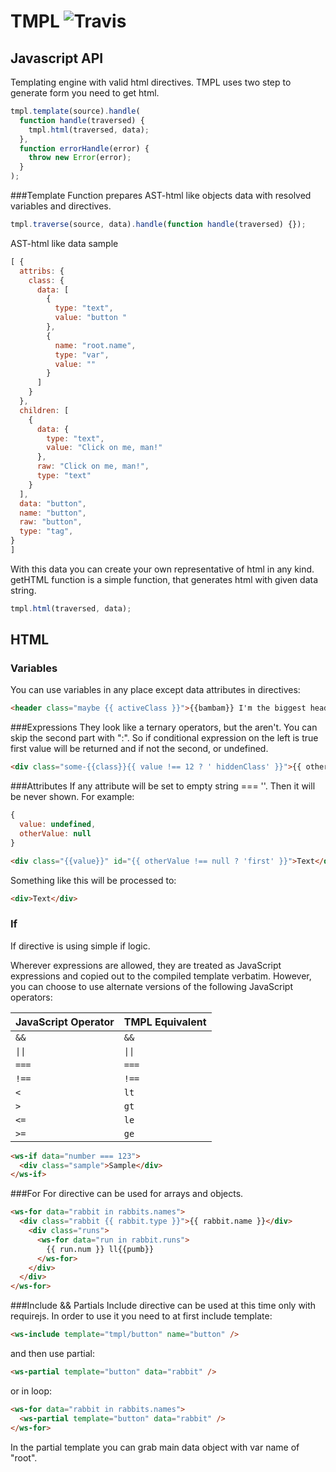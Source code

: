 # TMPL ![Travis](https://travis-ci.org/calacitizen/tmpl.svg?branch=divided)
## Javascript API
Templating engine with valid html directives. TMPL uses two step to generate form you need to get html.
```javascript
tmpl.template(source).handle(
  function handle(traversed) {
    tmpl.html(traversed, data);
  },
  function errorHandle(error) {
    throw new Error(error);
  }
);
```

###Template 
Function prepares AST-html like objects data with resolved variables and directives.
```javascript
tmpl.traverse(source, data).handle(function handle(traversed) {});
```
AST-html like data sample
```javascript
[ {
  attribs: {
    class: {
      data: [
        {
          type: "text",
          value: "button "
        },
        {
          name: "root.name",
          type: "var",
          value: ""
        }
      ]
    }
  },
  children: [
    {
      data: {
        type: "text",
        value: "Click on me, man!"
      },
      raw: "Click on me, man!",
      type: "text"
    }
  ],
  data: "button",
  name: "button",
  raw: "button",
  type: "tag",
}
]
```
With this data you can create your own representative of html in any kind.
getHTML function is a simple function, that generates html with given data string.
```javascript
tmpl.html(traversed, data);
```
## HTML
### Variables
You can use variables in any place except data attributes in directives:
```html
<header class="maybe {{ activeClass }}">{{bambam}} I'm the biggest header in the world</header>
```
###Expressions
They look like a ternary operators, but the aren't. You can skip the second part with ":". So if conditional expression on the left is true first value will be returned and if not the second, or undefined.
```html
<div class="some-{{class}}{{ value !== 12 ? ' hiddenClass' }}">{{ otherValue !== false ? 'Text' : 'No text' }} Text</div>
```
###Attributes
If any attribute will be set to empty string === ''. Then it will be never shown. For example:
```javascript
{
  value: undefined,
  otherValue: null
}
```
```html
<div class="{{value}}" id="{{ otherValue !== null ? 'first' }}">Text</div>
```
Something like this will be processed to:
```html
<div>Text</div>
```
### If
If directive is using simple if logic.

Wherever expressions are allowed, they are treated as JavaScript expressions and copied out to the compiled template verbatim. However, you can choose to use alternate versions of the following JavaScript operators:

JavaScript Operator | TMPL Equivalent
------------------- | -----------------
`&&`                 | `&&`
<code>&#124;&#124;</code>                | <code>&#124;&#124;</code>
`===`               | `===`
`!==`               | `!==`
`<`                 | `lt`
`>`                 | `gt`
`<=`                | `le`
`>=`                | `ge`

```html
<ws-if data="number === 123">
  <div class="sample">Sample</div>
</ws-if>
```
###For
For directive can be used for arrays and objects.
```html
<ws-for data="rabbit in rabbits.names">
  <div class="rabbit {{ rabbit.type }}">{{ rabbit.name }}</div>
    <div class="runs">
      <ws-for data="run in rabbit.runs">
        {{ run.num }} ll{{pumb}}
      </ws-for>
    </div>
  </div>
</ws-for>
```
###Include && Partials
Include directive can be used at this time only with requirejs. In order to use it you need to at first include template:
```html
<ws-include template="tmpl/button" name="button" />
```
and then use partial:
```html
<ws-partial template="button" data="rabbit" />
```
or in loop:
```html
<ws-for data="rabbit in rabbits.names">
  <ws-partial template="button" data="rabbit" />
</ws-for>
```
In the partial template you can grab main data object with var name of "root".




